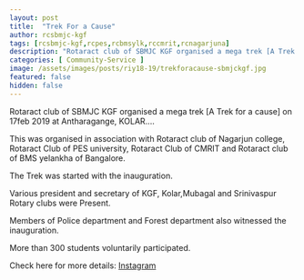 ```yaml
---
layout: post
title:  "Trek For a Cause"
author: rcsbmjc-kgf
tags: [rcsbmjc-kgf,rcpes,rcbmsylk,rccmrit,rcnagarjuna]
description: "Rotaract club of SBMJC KGF organised a mega trek [A Trek for a cause] on 17feb 2019 at Antharagange, KOLAR...."
categories: [ Community-Service ]
image: /assets/images/posts/riy18-19/trekforacause-sbmjckgf.jpg
featured: false
hidden: false
---
```


Rotaract club of SBMJC KGF organised a mega trek [A Trek for a cause] on 17feb 2019 at Antharagange, KOLAR.... 

This was organised in association with Rotaract club of Nagarjun college, Rotaract Club of PES university, Rotaract Club of CMRIT and Rotaract club of BMS yelankha of Bangalore.

The Trek was started with the inauguration.

Various president and secretary of KGF, Kolar,Mubagal and Srinivaspur Rotary clubs were Present.

Members of Police department and Forest department also witnessed the inauguration.

More than 300 students voluntarily participated.

Check here for more details: <a rel="noopener noreferrer" target="_blank" href="https://www.instagram.com/p/BuROYa_Hkur/">Instagram</a>

